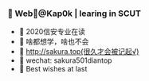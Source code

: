 ### 👋 Web🐶@Kap0k | learing in SCUT

- 🔭 2020信安专业在读
- 🌱 啥都想学，啥也不会
- 🤔 http://sakura.top(很久才会被记起√)
- 💬 wechat: sakura501diantop
- 🌱 Best wishes at last
<!--
**Sakura-501/Sakura-501** is a ✨ _special_ ✨ repository because its `README.md` (this file) appears on your GitHub profile.

Here are some ideas to get you started:

- 🔭 I’m currently working on ...
- 🌱 I’m currently learning ...
- 👯 I’m looking to collaborate on ...
- 🤔 I’m looking for help with ...
- 💬 Ask me about ...
- 📫 How to reach me: ...
- 😄 Pronouns: ...
- ⚡ Fun fact: ...
-->

